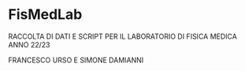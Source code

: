 # FisMedLab

RACCOLTA DI DATI E SCRIPT PER IL LABORATORIO DI FISICA MEDICA ANNO 22/23

FRANCESCO URSO E SIMONE DAMIANNI
